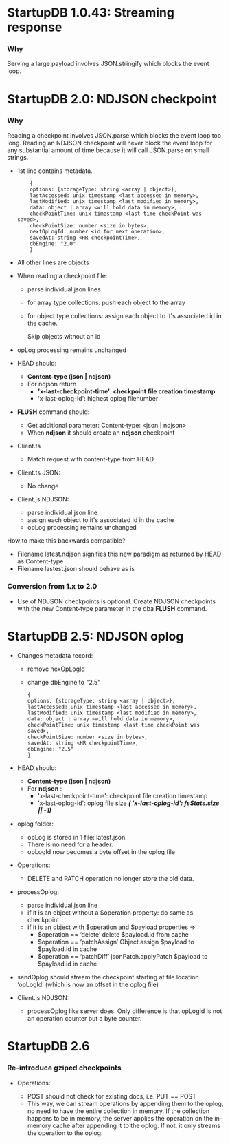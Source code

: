 # StartupDB 1.0.43: Streaming response

### Why

Serving a large payload involves JSON.stringify which blocks the event loop.

# StartupDB 2.0: NDJSON checkpoint

### Why

Reading a checkpoint involves JSON.parse which blocks the event loop too long.
Reading an NDJSON checkpoint will never block the event loop for any substantial amount of time because it will call JSON.parse on small strings.

-   1st line contains metadata.

            {
            options: {storageType: string <array | object>},
            lastAccessed: unix timestamp <last accessed in memory>,
            lastModified: unix timestamp <last modified in memory>,
            data: object | array <will hold data in memory>,
            checkPointTime: unix timestamp <last time checkPoint was saved>,
            checkPointSize: number <size in bytes>,
            nextOpLogId: number <id for next operation>,
            savedAt: string <HR checkpointTime>,
            dbEngine: "2.0"
            }

-   All other lines are objects
-   When reading a checkpoint file:

    -   parse individual json lines
    -   for array type collections: push each object to the array
    -   for object type collections: assign each object to it's associated id in the cache.

        Skip objects without an id

-   opLog processing remains unchanged
-   HEAD should:
    -   **Content-type (json | ndjson)**
    -   For ndjson return
        -   **'x-last-checkpoint-time': checkpoint file creation timestamp**
        -   'x-last-oplog-id': highest oplog filenumber
-   **FLUSH** command should:
    -   Get additional parameter: Content-type: <json | ndjson>
    -   When **ndjson** it should create an **ndjson** checkpoint
-   Client.ts
    -   Match request with content-type from HEAD
-   Client.ts JSON:
    -   No change
-   Client.js NDJSON:
    -   parse individual json line
    -   assign each object to it's associated id in the cache
    -   opLog processing remains unchanged

How to make this backwards compatible?

-   Filename latest.ndjson signifies this new paradigm as returned by HEAD as Content-type
-   Filename lastest.json should behave as is

### Conversion from 1.x to 2.0

-   Use of NDJSON checkpoints is optional. Create NDJSON checkpoints with the new Content-type parameter in the dba **FLUSH** command.

# StartupDB 2.5: NDJSON oplog

-   Changes metadata record:

    -   remove nexOpLogId
    -   change dbEngine to "2.5"

            {
            options: {storageType: string <array | object>},
            lastAccessed: unix timestamp <last accessed in memory>,
            lastModified: unix timestamp <last modified in memory>,
            data: object | array <will hold data in memory>,
            checkPointTime: unix timestamp <last time checkPoint was saved>,
            checkPointSize: number <size in bytes>,
            savedAt: string <HR checkpointTime>,
            dbEngine: "2.5"
            }

-   HEAD should:
    -   **Content-type (json | ndjson)**
    -   For **ndjson** :
        -   'x-last-checkpoint-time': checkpoint file creation timestamp
        -   'x-last-oplog-id': oplog file size **_( 'x-last-oplog-id': fsStats.size || -1)_**
-   oplog folder:

    -   opLog is stored in 1 file: latest.json.
    -   There is no need for a header.
    -   opLogId now becomes a byte offset in the oplog file

-   Operations:

    -   DELETE and PATCH operation no longer store the old data.

-   processOplog:
    -   parse individual json line
    -   if it is an object without a $operation property: do same as checkpoint
    -   if it is an object with $operation and $payload properties =>
        -   $operation == ‘delete’ delete $payload.id from cache
        -   $operation == ‘patchAssign’ Object.assign $payload to $payload.id in cache
        -   $operation == ‘patchDiff’ jsonPatch.applyPatch $payload to $payload.id in cache
-   sendOplog should stream the checkpoint starting at file location ‘opLogId’ (which is now an offset in the oplog file)
-   Client.js NDJSON:
    -   processOplog like server does. Only difference is that opLogId is not an operation counter but a byte counter.

# StartupDB 2.6

### Re-introduce gziped checkpoints

-   Operations:

    -   POST should not check for existing docs, i.e. PUT == POST
    -   This way, we can stream operations by appending them to the oplog, no need to have the entire collection in memory. If the collection happens to be in memory, the server applies the operation on the in-memory cache after appending it to the oplog. If not, it only streams the operation to the oplog.
